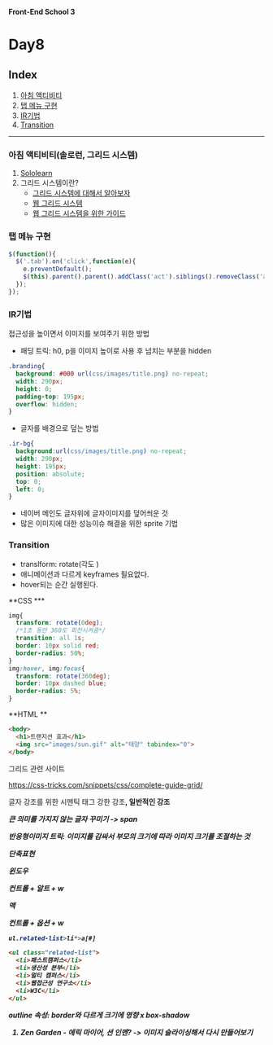 **Front-End School 3**

# Day8  

## Index  

1. [아침 액티비티](#아침액티비티)
2. [탭 메뉴 구현](#탭메뉴구현)
3. [IR기법](#ir법)
4. [Transition](#transition)  

---

### 아침 액티비티(솔로런, 그리드 시스템)   

   1. [Sololearn](https://www.sololearn.com/Courses/)  
   2. 그리드 시스템이란?
      - [그리드 시스템에 대해서 알아보자](http://inmoon99.tistory.com/m/34)
      - [웹 그리드 시스템](https://github.com/yamoo9/PSD2HTML-CSS/wiki/%EC%9B%B9-%EA%B7%B8%EB%A6%AC%EB%93%9C-%EC%8B%9C%EC%8A%A4%ED%85%9C)
      - [웹 그리드 시스템을 위한 가이드](http://slowalk.tistory.com/2270)   

### 탭 메뉴 구현  

```javascript
$(function(){    
  $('.tab').on('click',function(e){      
    e.preventDefault();      
    $(this).parent().parent().addClass('act').siblings().removeClass('act');
  });  
});
```

### IR기법 

접근성을 높이면서 이미지를 보여주기 위한 방법

   * 패딩 트릭: h0, p을 이미지 높이로 사용 후 넘치는 부분을 hidden  
   
   ```css
   .branding{
     background: #000 url(css/images/title.png) no-repeat;
     width: 290px;
     height: 0;
     padding-top: 195px;
     overflow: hidden;
   }
   ```  

   * 글자를 배경으로 덮는 방법  

   ```css
   .ir-bg{
     background:url(css/images/title.png) no-repeat;
     width: 290px;
     height: 195px;
     position: absolute;
     top: 0;
     left: 0;
   }
   ```  
 * 네이버 메인도 글자위에 글자이미지를 덮어씌운 것
 * 많은 이미지에 대한 성능이슈 해결을 위한 sprite 기법


### Transition  

   - translform: rotate(각도 )  
   - 애니메이션과 다르게 keyframes 필요없다.  
   - hover되는 순간 실행된다.  

**CSS ***
   ```css
   img{
     transform: rotate(0deg);
     /*1초 동안 360도 회전시켜줌*/
     transition: all 1s;
     border: 10px solid red;
     border-radius: 50%;
   }
   img:hover, img:focus{
     transform: rotate(360deg);
     border: 10px dashed blue;
     border-radius: 5%;
   }
   ```  
**HTML **
   ```html
   <body>
     <h1>트랜지션 효과</h1>
     <img src="images/sun.gif" alt="태양" tabindex="0">
   </body>
   ```

그리드 관련 사이트

https://css-tricks.com/snippets/css/complete-guide-grid/



글자 강조를 위한 시맨틱 태그 강한 강조<strong>, 일반적인 강조 <em>

큰 의미를 가지지 않는 글자 꾸미기 -> span

반응형이미지 트릭: 이미지를 감싸서 부모의 크기에 따라 이미지 크기를 조절하는 것



**단축표현**

윈도우

컨트롤 + 알트 + w 

맥

컨트롤 + 옵션 + w

```css
ul.related-list>li*>a[#]
```

```html
<ul class="related-list">
  <li>패스트캠퍼스</li>
  <li>생산성 본부</li>
  <li>멀티 캠퍼스</li>
  <li>웹접근성 연구소</li>
  <li>W3C</li>
</ul>
```


outline 속성: border와 다르게 크기에 영향 x
box-shadow
1. Zen Garden - 에릭 마이어, 션 인멘? -> 이미지 슬라이싱해서 다시 만들어보기 

   ​

   ​

